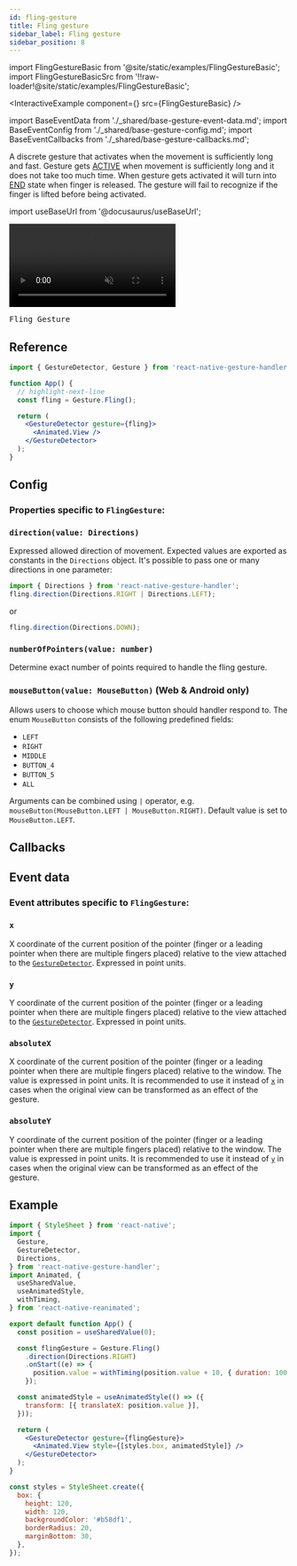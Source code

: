 ```yaml
---
id: fling-gesture
title: Fling gesture
sidebar_label: Fling gesture
sidebar_position: 8
---
```


import FlingGestureBasic from '@site/static/examples/FlingGestureBasic';
import FlingGestureBasicSrc from '!!raw-loader!@site/static/examples/FlingGestureBasic';

<InteractiveExample
component={<FlingGestureBasic/>}
src={FlingGestureBasic}
/>

import BaseEventData from './\_shared/base-gesture-event-data.md';
import BaseEventConfig from './\_shared/base-gesture-config.md';
import BaseEventCallbacks from './\_shared/base-gesture-callbacks.md';

A discrete gesture that activates when the movement is sufficiently long and fast.
Gesture gets [ACTIVE](/docs/fundamentals/states-events#active) when movement is sufficiently long and it does not take too much time.
When gesture gets activated it will turn into [END](/docs/fundamentals/states-events#end) state when finger is released.
The gesture will fail to recognize if the finger is lifted before being activated.

import useBaseUrl from '@docusaurus/useBaseUrl';

<div style={{ display: 'flex', margin: '16px 0', justifyContent: 'center' }}>
  <video playsInline autoPlay muted loop style={{maxWidth: 360}}>
    <source src={useBaseUrl("/video/fling.mp4")} type="video/mp4"/>
  </video>
</div>

<samp id="FlingGestureBasic">Fling Gesture</samp>

## Reference

```jsx
import { GestureDetector, Gesture } from 'react-native-gesture-handler';

function App() {
  // highlight-next-line
  const fling = Gesture.Fling();

  return (
    <GestureDetector gesture={fling}>
      <Animated.View />
    </GestureDetector>
  );
}
```

## Config

### Properties specific to `FlingGesture`:

### `direction(value: Directions)`

Expressed allowed direction of movement. Expected values are exported as constants in the `Directions` object. It's possible to pass one or many directions in one parameter:

```js
import { Directions } from 'react-native-gesture-handler';
fling.direction(Directions.RIGHT | Directions.LEFT);
```

or

```js
fling.direction(Directions.DOWN);
```

### `numberOfPointers(value: number)`

Determine exact number of points required to handle the fling gesture.

### `mouseButton(value: MouseButton)` (Web & Android only)

Allows users to choose which mouse button should handler respond to. The enum `MouseButton` consists of the following predefined fields:

- `LEFT`
- `RIGHT`
- `MIDDLE`
- `BUTTON_4`
- `BUTTON_5`
- `ALL`

Arguments can be combined using `|` operator, e.g. `mouseButton(MouseButton.LEFT | MouseButton.RIGHT)`. Default value is set to `MouseButton.LEFT`.

<BaseEventConfig />

## Callbacks

<BaseEventCallbacks />

## Event data

### Event attributes specific to `FlingGesture`:

### `x`

X coordinate of the current position of the pointer (finger or a leading pointer when there are multiple fingers placed) relative to the view attached to the [`GestureDetector`](./gesture-detector.md). Expressed in point units.

### `y`

Y coordinate of the current position of the pointer (finger or a leading pointer when there are multiple fingers placed) relative to the view attached to the [`GestureDetector`](./gesture-detector.md). Expressed in point units.

### `absoluteX`

X coordinate of the current position of the pointer (finger or a leading pointer when there are multiple fingers placed) relative to the window. The value is expressed in point units. It is recommended to use it instead of [`x`](#x) in cases when the original view can be transformed as an effect of the gesture.

### `absoluteY`

Y coordinate of the current position of the pointer (finger or a leading pointer when there are multiple fingers placed) relative to the window. The value is expressed in point units. It is recommended to use it instead of [`y`](#y) in cases when the original view can be transformed as an effect of the gesture.

<BaseEventData />

## Example

```jsx
import { StyleSheet } from 'react-native';
import {
  Gesture,
  GestureDetector,
  Directions,
} from 'react-native-gesture-handler';
import Animated, {
  useSharedValue,
  useAnimatedStyle,
  withTiming,
} from 'react-native-reanimated';

export default function App() {
  const position = useSharedValue(0);

  const flingGesture = Gesture.Fling()
    .direction(Directions.RIGHT)
    .onStart((e) => {
      position.value = withTiming(position.value + 10, { duration: 100 });
    });

  const animatedStyle = useAnimatedStyle(() => ({
    transform: [{ translateX: position.value }],
  }));

  return (
    <GestureDetector gesture={flingGesture}>
      <Animated.View style={[styles.box, animatedStyle]} />
    </GestureDetector>
  );
}

const styles = StyleSheet.create({
  box: {
    height: 120,
    width: 120,
    backgroundColor: '#b58df1',
    borderRadius: 20,
    marginBottom: 30,
  },
});
```
